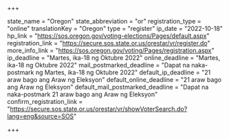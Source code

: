 +++

state_name = "Oregon"
state_abbreviation = "or"
registration_type = "online"
translationKey = "Oregon"
type = "register"
ip_date = "2022-10-18"
hp_link = "https://sos.oregon.gov/voting-elections/Pages/default.aspx"
registration_link = "https://secure.sos.state.or.us/orestar/vr/register.do"
more_info_link = "https://sos.oregon.gov/voting/Pages/registration.aspx"
ip_deadline = "Martes, ika-18 ng Oktubre 2022"
online_deadline = "Martes, ika-18 ng Oktubre 2022"
mail_postmarked_deadline = "Dapat na naka-postmark ng Martes, ika-18 ng Oktubre 2022"
default_ip_deadline = "21 araw bago ang Araw ng Eleksyon"
default_online_deadline = "21 araw bago ang Araw ng Eleksyon"
default_mail_postmarked_deadline = "Dapat na naka-postmark  21 araw bago ang Araw ng Eleksyon"
confirm_registration_link = "https://secure.sos.state.or.us/orestar/vr/showVoterSearch.do?lang=eng&source=SOS"

+++